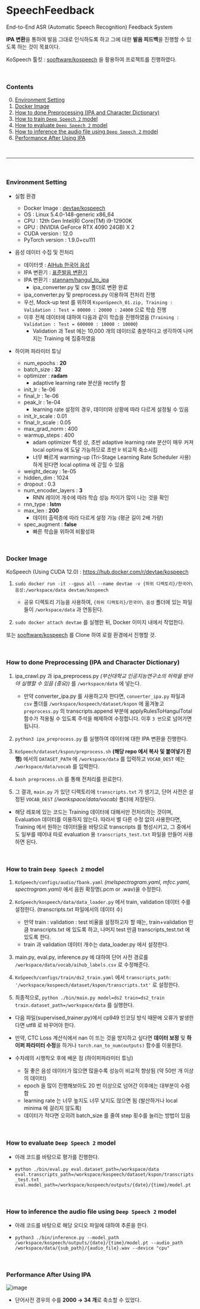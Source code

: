 # SpeechFeedback

End-to-End ASR (Automatic Speech Recognition) Feedback System

**IPA 변환**을 통하여 발음 그대로 인식하도록 하고 그에 대한 **발음 피드백**을 진행할 수 있도록 하는 것이 목표이다.

KoSpeech 툴킷 : [sooftware/kospeech](https://github.com/sooftware/kospeech) 을 활용하여 프로젝트를 진행하였다.

<br/>

### Contents
0. [Environment Setting](#environment-setting)
1. [Docker Image](#docker-image)
2. [How to done Preprocessing (IPA and Character Dictionary)](#how-to-done-preprocessing-ipa-and-character-dictionary)
3. [How to train `Deep Speech 2` model](#how-to-train-deep-speech-2-model)
4. [How to evaluate `Deep Speech 2` model](#how-to-evaluate-deep-speech-2-model)
5. [How to inference the audio file using `Deep Speech 2` model](#how-to-inference-the-audio-file-using-deep-speech-2-model)
6. [Performance After Using IPA](#performance-after-using-ipa)

<br/>

-----

<br/>

### Environment Setting

- 실험 환경
  - Docker Image : [devtae/kospeech](https://hub.docker.com/r/devtae/kospeech)
  - OS : Linux 5.4.0-148-generic x86_64
  - CPU : 12th Gen Intel(R) Core(TM) i9-12900K
  - GPU : (NVIDIA GeForce RTX 4090 24GB) X 2
  - CUDA version : 12.0
  - PyTorch version : 1.9.0+cu111

- 음성 데이터 수집 및 전처리
  - 데이터셋 : [AIHub 한국어 음성](https://aihub.or.kr/aihubdata/data/view.do?currMenu=115&topMenu=100&aihubDataSe=realm&dataSetSn=123)
  - IPA 변환기 : [표준발음 변환기](http://pronunciation.cs.pusan.ac.kr/)
  - IPA 변환기 : [stannam/hangul_to_ipa](https://github.com/stannam/hangul_to_ipa)
    - ipa_converter.py 및 csv 폴더로 변환 완료
  - ipa_converter.py 및 preprocess.py 이용하여 전처리 진행
  - 우선, Mock-up test 를 위하여 `KsponSpeech_01.zip, Training : Validation : Test = 80000 : 20000 : 24000` 으로 학습 진행
  - 이후 전체 데이터에 대하여 다음과 같이 학습을 진행하였음 (`Training : Validation : Test = 600000 : 10000 : 10000`)
    - Validation 과 Test 에는 10,000 개의 데이터로 충분하다고 생각하여 나머지는 Training 에 집중하였음

- 하이퍼 파라미터 튜닝
  - num_epochs : **20**
  - batch_size : **32**
  - optimizer : **radam**
    - adaptive learning rate 분산을 rectify 함
  - init_lr : 1e-06
  - final_lr : 1e-06
  - peak_lr : 1e-04
    - learning rate 설정의 경우, 데이터와 상황에 따라 다르게 설정될 수 있음
  - init_lr_scale : 0.01
  - final_lr_scale : 0.05
  - max_grad_norm : 400
  - warmup_steps : 400
    - adam optimizer 특성 상, 초반 adaptive learning rate 분산이 매우 커져 local optima 에 도달 가능하므로 초반 lr 비교적 축소시킴
    - 너무 빠르게 warming-up (Tri-Stage Learning Rate Scheduler 사용) 하게 된다면 local optima 에 갇힐 수 있음
  - weight_decay : 1e-05
  - hidden_dim : 1024
  - dropout : 0.3
  - num_encoder_layers : **3**
    - RNN 레이어 개수에 따라 학습 성능 차이가 많이 나는 것을 확인
  - rnn_type : **lstm**
  - max_len : **200**
    - 데이터 출력층에 따라 다르게 설정 가능 (평균 길이 2배 가량)
  - spec_augment : **false**
    - 빠른 학습을 위하여 비활성화

<br/>

### Docker Image

KoSpeech (Using CUDA 12.0) : https://hub.docker.com/r/devtae/kospeech

1. `sudo docker run -it --gpus all --name devtae -v {하위 디렉토리}/한국어\ 음성:/workspace/data devtae/kospeech`
    - 공유 디렉토리 기능을 사용하여, `{하위 디렉토리}/한국어\ 음성` 폴더에 있는 파일들이 `/workspace/data` 과 연동된다.

2. `sudo docker attach devtae` 를 실행한 뒤, Docker 이미지 내에서 작업한다.

또는 [sooftware/kospeech](https://github.com/sooftware/kospeech) 를 Clone 하여 로컬 환경에서 진행할 것.

<br/>

### How to done Preprocessing (IPA and Character Dictionary)

1. ipa_crawl.py 과 ipa_preprocess.py *(부산대학교 인공지능연구소의 허락을 받아야 실행할 수 있음 (중요))* 를 `/workspace/data` 에 넣는다.

    - 만약 converter_ipa.py 를 사용하고자 한다면, `converter_ipa.py` 파일과 `csv` 폴더를 `/workspace/kospeech/dataset/kspon` 에 옮겨놓고 `preprocess.py` 의 transcripts.append 부분에 applyRulesToHangulTotal 함수가 적용될 수 있도록 주석을 해제하여 수정합니다. 이후 `3 번`으로 넘어가면 됩니다.

2. `python3 ipa_preprocess.py` 를 실행하여 데이터에 대한 IPA 변환을 진행한다.

3. `KoSpeech/dataset/kspon/preprocess.sh` **(해당 repo 에서 복사 및 붙여넣기 진행)** 에서의 `DATASET_PATH` 에 `/workspace/data` 를 입력하고 `VOCAB_DEST` 에는 `/workspace/data/vocab` 를 입력한다.

4. `bash preprocess.sh` 를 통해 전처리를 완료한다.

5. 그 결과, `main.py` 가 있던 디렉토리에 `transcripts.txt` 가 생기고, 단어 사전은 설정된 `VOCAB_DEST` *(/workspace/data/vocab)* 폴더에 저장된다.

- 해당 레포에 있는 코드는 Training 데이터에 대해서만 전처리하는 것이며, Evaluation 데이터를 이용하지 않는다. 따라서 별 다른 수정 없이 사용한다면, Training 에서 원하는 데이터들을 바탕으로 transcripts 를 형성시키고, 그 중에서도 일부를 떼어내 따로 evaluation 용 `transcripts_test.txt` 파일을 만들어 사용하면 된다.

<br/>

### How to train `Deep Speech 2` model

1. `KoSpeech/configs/audio/fbank.yaml` *(melspectrogram.yaml, mfcc.yaml, spectrogram.yaml)* 에서 음원 확장명(.pcm or .wav)을 수정한다.

2. `KoSpeech/kospeech/data/data_loader.py` 에서 train, validation 데이터 수를 설정한다. (transcripts.txt 파일에서의 데이터 수)
    - 만약 train : validation : test 비율을 설정하고자 할 때는, train+validation 만큼 transcripts.txt 에 있도록 하고, 나머지 test 만큼 transcripts_test.txt 에 있도록 한다.
    - train 과 validation 데이터 개수는 data_loader.py 에서 설정한다.

3. main.py, eval.py, inference.py 에 대하여 단어 사전 경로를 `/workspace/data/vocab/aihub_labels.csv` 로 수정해준다.

4. `KoSpeech/configs/train/ds2_train.yaml` 에서 `transcripts_path: '/workspace/kospeech/dataset/kspon/transcripts.txt'` 로 설정한다.

5. 최종적으로, `python ./bin/main.py model=ds2 train=ds2_train train.dataset_path=/workspace/data` 를 실행한다.

- 다음 파일(supervised_trainer.py)에서 cp949 인코딩 방식 때문에 오류가 발생한다면 utf8 로 바꾸어야 한다.

- 만약, CTC Loss 계산식에서 nan 이 뜨는 것을 방지하고 싶다면 **데이터 보정** 및 **하이퍼 파라미터 수정**을 하거나 `torch.nan_to_num(outputs)` 함수를 이용한다.

- 수차례의 시행착오 후에 배운 점 (하이퍼파라미터 튜닝)
  - 질 좋은 음성 데이터가 많으면 많을수록 성능이 비교적 향상됨 (약 50만 개 이상의 데이터)
  - epoch 을 많이 진행해보아도 20 번 이상으로 넘어간 이후에는 대부분이 수렴함
  - learning rate 는 너무 높지도 너무 낮지도 않으면 됨 (발산하거나 local minima 에 걸리지 않도록)
  - 데이터가 적다면 오히려 batch_size 를 줄여 step 횟수를 늘리는 방법이 있음

<br/>

### How to evaluate `Deep Speech 2` model

- 아래 코드를 바탕으로 평가를 진행한다.

- `python ./bin/eval.py eval.dataset_path=/workspace/data eval.transcripts_path=/workspace/kospeech/dataset/kspon/transcripts_test.txt eval.model_path=/workspace/kospeech/outputs/{date}/{time}/model.pt`

<br/>

### How to inference the audio file using `Deep Speech 2` model

- 아래 코드를 바탕으로 해당 오디오 파일에 대하여 추론을 한다.

- `python3 ./bin/inference.py --model_path /workspace/kospeech/outputs/{date}/{time}/model.pt --audio_path /workspace/data/{sub_path}/{audio_file}.wav --device "cpu"`

<br/>

### Performance After Using IPA

![image](https://github.com/DevTae/SpeechFeedback/assets/55177359/5fb8dd51-dbc6-44ee-aedd-43be06d51e28)

- 단어사전 경우의 수를 **2000 → 34 개**로 축소할 수 있었다.

